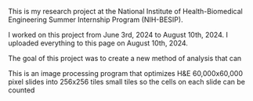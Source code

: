 This is my research project at the National Institute of Health-Biomedical Engineering Summer Internship Program (NIH-BESIP). 

I worked on this project from June 3rd, 2024 to August 10th, 2024. I uploaded everything to this page on August 10th, 2024.

The goal of this project was to create a new method of analysis that can 

This is an image processing program that optimizes H&E 60,000x60,000 pixel slides into 256x256 tiles small tiles so the cells on each slide can be counted
